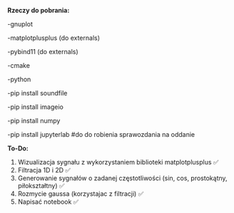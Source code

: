 **Rzeczy do pobrania:**

-gnuplot

-matplotplusplus (do externals)

-pybind11 (do externals)

-cmake

-python

-pip install soundfile

-pip install imageio

-pip install numpy

-pip install jupyterlab #do do robienia sprawozdania na oddanie

**To-Do:**
1. Wizualizacja sygnału z wykorzystaniem biblioteki matplotplusplus ✅
2. Filtracja 1D i 2D ✅
3. Generowanie sygnałów o zadanej częstotliwości (sin, cos, prostokątny, piłokształtny) ✅
4. Rozmycie gaussa (korzystajac z filtracji) ✅
5. Napisać notebook ✅